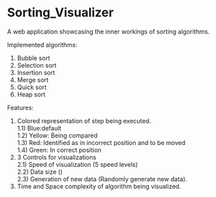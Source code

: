 # Sorting_Visualizer

A web application showcasing the inner workings of sorting algorithms.

Implemented algorithms:
1) Bubble sort
2) Selection sort
3) Insertion sort
4) Merge sort
5) Quick sort
6) Heap sort

Features:
1) Colored representation of step being executed.\
  1.1) Blue:default\
  1.2) Yellow: Being compared\
  1.3) Red: Identified as in incorrect position and to be moved\
  1.4) Green: In correct position
2) 3 Controls for visualizations\
  2.1) Speed of visualization (5 speed levels)\
  2.2) Data size ()\
  2.3) Generation of new data (Randomly generate new data).
4) Time and Space complexity of algorithm being visualized.


